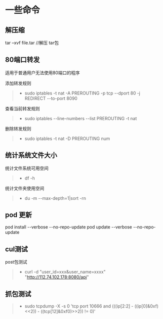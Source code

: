 # 一些命令

## 解压缩
tar –xvf file.tar //解压 tar包

## 80端口转发

适用于普通用户无法使用80端口的程序

添加转发规则
>* sudo iptables -t nat -A PREROUTING -p tcp --dport 80 -j REDIRECT --to-port 8090

查看当前转发规则
>* sudo iptables --line-numbers --list PREROUTING -t nat

删除转发规则
>* sudo iptables -t nat -D PREROUTING num

## 统计系统文件大小

统计文件系统可用空间
>* df -h

统计文件夹使用空间
>* du -m --max-depth=1|sort -rn

## pod 更新
pod install --verbose --no-repo-update
pod update --verbose --no-repo-update


## cul测试

post包测试

>* curl -d "user_id=xxx&user_name=xxxx" "http://112.74.102.178:8080/api"


## 抓包测试
>* sudo tcpdump -X -s 0 'tcp port 10666 and (((ip[2:2] - ((ip[0]&0xf)<<2)) - ((tcp[12]&0xf0)>>2)) != 0)'
